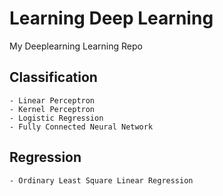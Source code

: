 # Learning Deep Learning
My Deeplearning Learning Repo

## Classification
    - Linear Perceptron
    - Kernel Perceptron
    - Logistic Regression
    - Fully Connected Neural Network

## Regression
    - Ordinary Least Square Linear Regression

